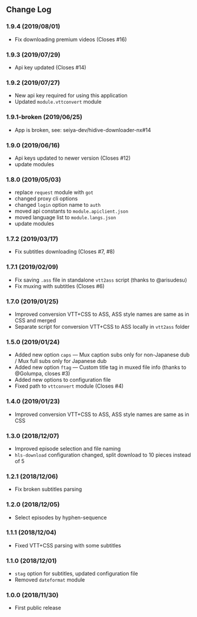## Change Log

### 1.9.4 (2019/08/01)
- Fix downloading premium videos (Closes #16)

### 1.9.3 (2019/07/29)
- Api key updated (Closes #14)

### 1.9.2 (2019/07/27)
- New api key required for using this application
- Updated `module.vttconvert` module

### 1.9.1-broken (2019/06/25)
- App is broken, see: seiya-dev/hidive-downloader-nx#14

### 1.9.0 (2019/06/16)
- Api keys updated to newer version (Closes #12)
- update modules

### 1.8.0 (2019/05/03)
- replace `request` module with `got`
- changed proxy cli options
- changed `login` option name to `auth`
- moved api constants to `module.apiclient.json`
- moved language list to `module.langs.json`
- update modules

### 1.7.2 (2019/03/17)
- Fix subtitles downloading (Closes #7, #8)

### 1.7.1 (2019/02/09)
- Fix saving `.ass` file in standalone `vtt2ass` script (thanks to @arisudesu)
- Fix muxing with subtitles (Closes #6)

### 1.7.0 (2019/01/25)
- Improved conversion VTT+CSS to ASS, ASS style names are same as in CSS and merged
- Separate script for conversion VTT+CSS to ASS locally in `vtt2ass` folder

### 1.5.0 (2019/01/24)
- Added new option `caps` — Mux caption subs only for non-Japanese dub / Mux full subs only for Japanese dub
- Added new option `ftag` — Custom title tag in muxed file info (thanks to @Golumpa, closes #3)
- Added new options to configuration file
- Fixed path to `vttconvert` module (Closes #4)

### 1.4.0 (2019/01/23)
- Improved conversion VTT+CSS to ASS, ASS style names are same as in CSS

### 1.3.0 (2018/12/07)
- Improved episode selection and file naming
- `hls-download` configuration changed, split download to 10 pieces instead of 5

### 1.2.1 (2018/12/06)
- Fix broken subtitles parsing

### 1.2.0 (2018/12/05)
- Select episodes by hyphen-sequence

### 1.1.1 (2018/12/04)
- Fixed VTT+CSS parsing with some subtitles

### 1.1.0 (2018/12/01)
- `stag` option for subtitles, updated configuration file
- Removed `dateformat` module

### 1.0.0 (2018/11/30)
- First public release
